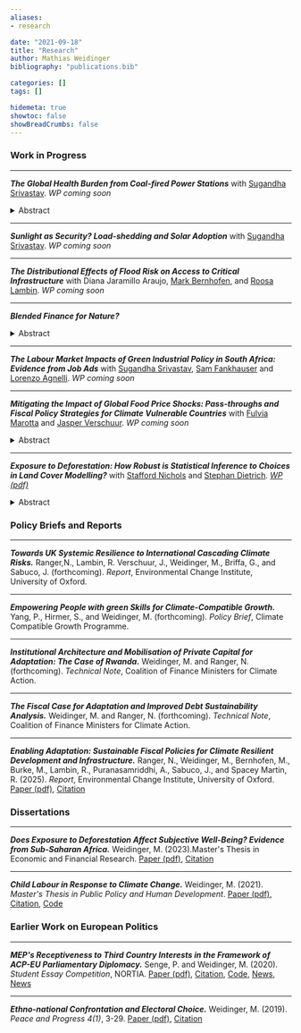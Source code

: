 ```yaml
---
aliases:
- research

date: "2021-09-18"
title: "Research"
author: Mathias Weidinger
bibliography: "publications.bib"

categories: []
tags: []

hidemeta: true
showtoc: false
showBreadCrumbs: false
---
```


<!--![A word cloud of my research to date.](/images/wordworld.png) -->

### Work in Progress
------------------

**_The Global Health Burden from Coal-fired Power Stations_** with [Sugandha Srivastav](https://www.sugandhasrivastav.com/). *WP coming soon*

<details>
<summary>
Abstract
</summary>

The advent of spatially disaggregated data allows to us map
where coal and gas fired power plants are located with unprecedented precision.
Leveraging this data, we calculate the global health burden urban populations
that live in proximity to fossil-fueled power plants. We first investigate how
much of global fossil-fueled energy generation capacity is located within
25km from population centres, followed by a quantification of the people
potentially exposed to the resultant pollution. Lastly, we estimate the total
life years lost as a result of proximity to coal- and gas-fired power plants.
</details>

------------------

**_Sunlight as Security? Load-shedding and Solar Adoption_**  with [Sugandha Srivastav](https://www.sugandhasrivastav.com/). *WP coming soon*

------------------

**_The Distributional Effects of Flood Risk on Access to Critical Infrastructure_** with Diana Jaramillo Araujo, [Mark Bernhofen](https://www.eci.ox.ac.uk/person/dr-mark-bernhofen), and [Roosa Lambin](https://www.eci.ox.ac.uk/person/dr-roosa-lambin). *WP coming soon*

------------------

**_Blended Finance for Nature?_**

<details>
<summary>
Abstract
</summary>
Blended Finance, the use of concessional capital to crowd in private investment, has
emerged as a new paradigm for financing sustainable development. To scrutinise the
economic rationales behind this practice in a dynamic setting, this paper develops an
inter-temporal model of loan provision and tests the implications of blending in
equilibrium. Blending provides optimal structuring of finance when the aim is to ease
a project's credit constraints before it has achieved financial maturity. However, the
benefits of blending subsequently decrease in an investment's private to public pay-
off ratio and seize to exist entirely upon reaching maturity. Projects with significant
externalities may never reach financial maturity, conditional on the extent to which
commercial investors can monetise them. In these cases, grants and interest rate
subsidies promise higher societal returns over the project's lifecycle.
</details>

------------------

**_The Labour Market Impacts of Green Industrial Policy in South Africa: Evidence from Job Ads_** with [Sugandha Srivastav](https://www.sugandhasrivastav.com/), [Sam Fankhauser](https://www.smithschool.ox.ac.uk/person/professor-sam-fankhauser) and [Lorenzo Agnelli](https://www.inet.ox.ac.uk/people/lorenzo-agnelli). *WP coming soon*

------------------

**_Mitigating the Impact of Global Food Price Shocks: Pass-throughs and Fiscal Policy Strategies for Climate Vulnerable Countries_** with [Fulvia Marotta](https://fulviamarotta.wixsite.com/fulvia-marotta) and [Jasper Verschuur](https://www.tudelft.nl/en/staff/j.verschuur/?cHash=9c8cc35944c377e2278addf64d837927). *WP coming soon*

<details>
<summary>
Abstract
</summary>
In light of the growing climate and non-climate related
pressures on the global food system, this paper addresses three related questions:
To what extent do global food price shocks pass through to local markets, how
are these pass-throughs conditioned by country-level idiosyncrasies, and can
fiscal policy effectively support shock response and longer-term price
stabilisation? We estimate global-to-local food price pass-throughs in a
Bayesian VAR for most countries in the world using publicly available data
sources. To further investigate cross-dependencies in vulnerable countries,
our model is then extended to include multiple covariate shocks for the
Sub-Saharan African sub-sample. Decomposing food price shocks over time,
space, and contemporaneous oil price and harvest shocks, we construct fiscal
policy counterfactuals to evaluate hypothetical coping strategies.
</details>

------------------

**_Exposure to Deforestation: How Robust is Statistical Inference to Choices in Land Cover Modelling?_** with [Stafford Nichols](https://unu.edu/merit/about/research-fellow/stafford-nichols) and [Stephan Dietrich](https://unu.edu/merit/about/expert/dr-stephan-dietrich). *[WP (pdf)](/exposure_to_deforestation.pdf)*

<details>
<summary>
Abstract
</summary>
Earth observation data has greatly enriched social science research, especially in contexts
where data is otherwise scarce or likely to suffer from measurement error. However,
social scientists may not have a good enough understanding of remote sensing
techniques to avoid unforeseen side effects when using this type of data. Economists
often combine gridded land cover data with survey data by reducing the former to locally
centred summary statistics at the interview locations provided by the latter. The
decisions taken in this reduction process can affect the resulting exposure metric and
subsequent statistical inference. Using interview locations in eleven African countries
from a large international survey, we calculate respondents' exposure to deforestation
in 108 slightly different ways. To illustrate how this can affect inference, we model
respondents' subjective well-being scores on the different versions of their exposure
to local deforestation in a multi-level, linear mixed model. We find significant negative
effects and insignificant effects depending on our parameter decisions. Finally, we
provide guidance and strategies for social scientists to consider when employing land
cover data.

</details>



### Policy Briefs and Reports
------------------

**_Towards UK Systemic Resilience to International Cascading Climate Risks._** Ranger,N., Lambin, R. Verschuur, J., Weidinger, M., Briffa, G., and Sabuco, J. (forthcoming). *Report*,  Environmental Change Institute, University of Oxford.

------------------

**_Empowering People with green Skills for Climate-Compatible Growth._** Yang, P., Hirmer, S., and Weidinger, M. (forthcoming). *Policy Brief*, Climate Compatible Growth Programme.

------------------

**_Institutional Architecture and Mobilisation of Private Capital for Adaptation: The Case of Rwanda._** Weidinger, M. and Ranger, N. (forthcoming). *Technical Note*, Coalition of Finance Ministers for Climate Action.

------------------

**_The Fiscal Case for Adaptation and Improved Debt Sustainability Analysis._** Weidinger, M. and Ranger, N. (forthcoming). *Technical Note*, Coalition of Finance Ministers for Climate Action.

------------------

**_Enabling Adaptation: Sustainable Fiscal Policies for Climate Resilient Development and Infrastructure._** Ranger, N., Weidinger, M., Bernhofen, M., Burke, M., Lambin, R., Puranasamriddhi, A., Sabuco, J., and Spacey Martin, R. (2025). *Report*, Environmental Change Institute, University of Oxford.
[Paper (pdf)](https://www.eci.ox.ac.uk/sites/default/files/2025-01/UNEP%20Enabling%20Adaptation%20Report%20%282025%29.pdf), [Citation](/ranger_2025.bib)


### Dissertations
------------------

**_Does Exposure to Deforestation Affect Subjective Well-Being? Evidence from Sub-Saharan Africa._** Weidinger, M. (2023).Master's Thesis in Economic and Financial Research.
[Paper (pdf)](/efrthesis_final.pdf), [Citation](/weidinger_2023.bib)

------------------

**_Child Labour in Response to Climate Change._** Weidinger, M. (2021). *Master's Thesis in Public Policy and Human Development*.
[Paper (pdf)](/mppthesis_final.pdf), [Citation](/weidinger_2021.bib), [Code](/https://github.com/mathiasweidinger/MPPTH)

### Earlier Work on European Politics
------------------

**_MEP's Receptiveness to Third Country Interests in the Framework of ACP-EU Parliamentary Diplomacy._** Senge, P. and Weidinger, M. (2020). *Student Essay Competition*, NORTIA.
[Paper (pdf)](https://drive.google.com/file/d/1sWLpTjllPDt1YPAvcR_tMusTqBR2JSM8/preview), [Citation](/senge_weidinger_2020.bib), [Code](/https://github.com/mathiasweidinger/MPPTH"), [News](https://fasos.maastrichtuniversity.nl/weekly/fasos-alumni-win-nortia-student-essay-competition), [News](https://www.politics.ox.ac.uk/news/dpir-student-wins-nortias-student-essay-competition-co-authored-paper)

------------------

**_Ethno-national Confrontation and Electoral Choice._** Weidinger, M. (2019). *Peace and Progress 4(1)*, 3-29.
[Paper (pdf)](https://postgraduate.ias.unu.edu/upp/wp-content/uploads/2019/07/UPP-1-Weidinger.pdf), [Citation](/weidinger_2019.bib)
